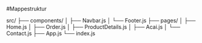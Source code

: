 #Mappestruktur 

src/
├── components/
│   ├── Navbar.js
│   └── Footer.js
├── pages/
│   ├── Home.js
│   ├── Order.js
│   ├── ProductDetails.js
│   ├── Acai.js
│   └── Contact.js
├── App.js
└── index.js